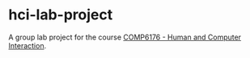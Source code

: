 # hci-lab-project

A group lab project for the course [COMP6176 - Human and Computer Interaction](https://curriculum.binus.ac.id/course/COMP6176/).